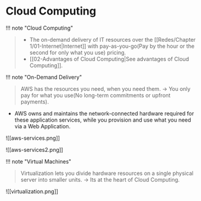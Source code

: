 # Cloud Computing

!!! note "Cloud Computing"
> - The on-demand delivery of IT resources over the [[Redes/Chapter 1/01-Internet|Internet]] with pay-as-you-go(Pay by the hour or the second for only what you use) pricing.
> - [[02-Advantages of Cloud Computing|See advantages of Cloud Computing]].


!!! note "On-Demand Delivery"
> AWS has the resources you need, when you need them. -> You only pay for what you use(No long-term commitments or upfront payments).

 - AWS owns and maintains the network-connected hardware required for these application services, while you provision and use what you need via a Web Application.


![[aws-services.png]]

![[aws-services2.png]]



!!! note "Virtual Machines"
> Virtualization lets you divide hardware resources on a single physical server into smaller units. -> Its at the heart of Cloud Computing.

![[virtualization.png]]